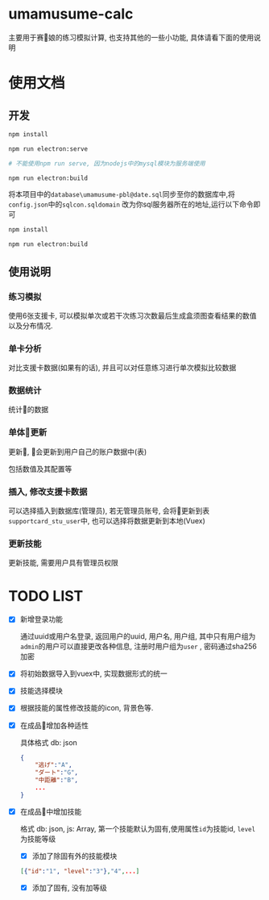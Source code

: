 <!--
 * @Author: your name
 * @Date: 2021-06-15 17:31:46
 * @LastEditTime: 2021-08-25 12:07:19
 * @LastEditors: Akarichan
 * @Description: In User Settings Edit
 * @FilePath: \umamusume-databaseh:\Electron\electron-vue\umamusume-calc\README.md
-->
# umamusume-calc

主要用于赛🐎娘的练习模拟计算, 也支持其他的一些小功能, 具体请看下面的使用说明


# 使用文档

## 开发

```bash
npm install

npm run electron:serve

# 不能使用npm run serve, 因为nodejs中的mysql模块为服务端使用

npm run electron:build
```

将本项目中的`database\umamusume-pbl@date.sql`同步至你的数据库中,将`config.json`中的`sqlcon.sqldomain` 改为你sql服务器所在的地址,运行以下命令即可

```bash
npm install

npm run electron:build
```

## 使用说明

### **练习模拟**

使用6张支援卡, 可以模拟单次或若干次练习次数最后生成盒须图查看结果的数值以及分布情况.

### **单卡分析**

对比支援卡数据(如果有的话), 并且可以对任意练习进行单次模拟比较数据

### **数据统计**

统计🐎的数据

### **单体🐎更新**

更新🐎, 🐎会更新到用户自己的账户数据中(表)

包括数值及其配置等

### **插入, 修改支援卡数据**

可以选择插入到数据库(管理员), 若无管理员账号, 会将🐎更新到表 `supportcard_stu_user`中, 也可以选择将数据更新到本地(Vuex)

### **更新技能**

更新技能, 需要用户具有管理员权限

# TODO LIST

- [x]  新增登录功能

    通过uuid或用户名登录, 返回用户的uuid, 用户名, 用户组, 其中只有用户组为`admin`的用户可以直接更改各种信息, 注册时用户组为`user` , 密码通过sha256加密

- [x]  将初始数据导入到vuex中, 实现数据形式的统一
- [x]  技能选择模块
- [x]  根据技能的属性修改技能的icon, 背景色等.
- [x]  在成品🐎增加各种适性

    具体格式 db: json

    ```json
    {
    	"逃げ":"A",
    	"ダート":"G",
    	"中距離":"B",
    	...
    }
    ```

- [x]  在成品🐎中增加技能

    格式 db: json, js: Array, 第一个技能默认为固有,使用属性`id`为技能id, `level`为技能等级
    - [x] 添加了除固有外的技能模块
    ```json
    [{"id":"1", "level":"3"},"4",...]
    ```
    - [x] 添加了固有, 没有加等级
